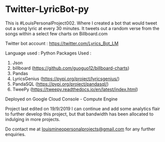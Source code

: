 # Twitter-LyricBot-py
This is #LouisPersonalProject002. Where I created a bot that would tweet out a song lyric at every 30 minutes. It tweets out a random verse from the songs within a select few charts on Billboard.com

Twitter bot account : https://twitter.com/Lyrics_Bot_LM

Language used : Python 
Packages Used :
1. Json
2. billboard (https://github.com/guoguo12/billboard-charts)
3. Pandas
4. LyricsGenius (https://pypi.org/project/lyricsgenius/)
5. PandaSQL (https://pypi.org/project/pandasql/)
6. TweePy (https://tweepy.readthedocs.io/en/latest/index.html)

Deployed on Google Cloud Console - Compute Engine

Project last edited on 19/9/2019
I can continue and add some analytics flair to further develop this project, but that bandwidth has been allocated to indulging in more projects.


Do contact me at louismineopersonalprojects@gmail.com for any further enquiries.
